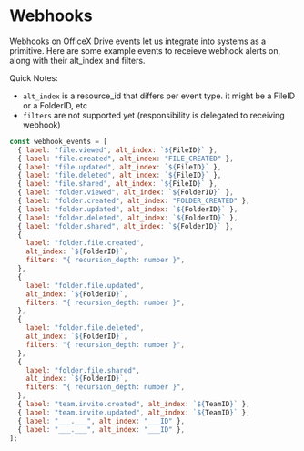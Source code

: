 # Webhooks

Webhooks on OfficeX Drive events let us integrate into systems as a primitive.
Here are some example events to receieve webhook alerts on, along with their alt_index and filters.

Quick Notes:

- `alt_index` is a resource_id that differs per event type. it might be a FileID or a FolderID, etc
- `filters` are not supported yet (responsibility is delegated to receiving webhook)

```js
const webhook_events = [
  { label: "file.viewed", alt_index: `${FileID}` },
  { label: "file.created", alt_index: "FILE_CREATED" },
  { label: "file.updated", alt_index: `${FileID}` },
  { label: "file.deleted", alt_index: `${FileID}` },
  { label: "file.shared", alt_index: `${FileID}` },
  { label: "folder.viewed", alt_index: `${FolderID}` },
  { label: "folder.created", alt_index: "FOLDER_CREATED" },
  { label: "folder.updated", alt_index: `${FolderID}` },
  { label: "folder.deleted", alt_index: `${FolderID}` },
  { label: "folder.shared", alt_index: `${FolderID}` },
  {
    label: "folder.file.created",
    alt_index: `${FolderID}`,
    filters: "{ recursion_depth: number }",
  },
  {
    label: "folder.file.updated",
    alt_index: `${FolderID}`,
    filters: "{ recursion_depth: number }",
  },
  {
    label: "folder.file.deleted",
    alt_index: `${FolderID}`,
    filters: "{ recursion_depth: number }",
  },
  {
    label: "folder.file.shared",
    alt_index: `${FolderID}`,
    filters: "{ recursion_depth: number }",
  },
  { label: "team.invite.created", alt_index: `${TeamID}` },
  { label: "team.invite.updated", alt_index: `${TeamID}` },
  { label: "___.___", alt_index: "___ID" },
  { label: "___.___", alt_index: "___ID" },
];
```
